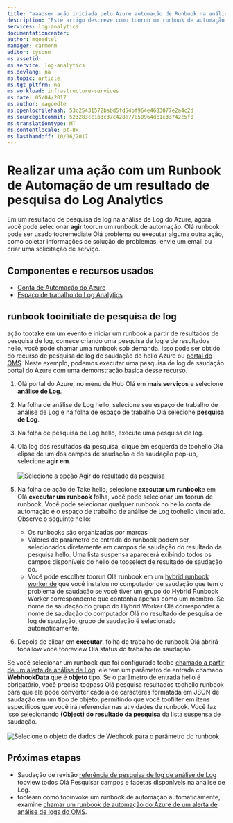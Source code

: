 ```yaml
---
title: "aaaUser ação iniciada pelo Azure automação de Runbook na análise de Log | Microsoft Docs"
description: "Este artigo descreve como toorun um runbook de automação de uma análise de Log Pesquisar resultados sob demanda."
services: log-analytics
documentationcenter: 
author: mgoedtel
manager: carmonm
editor: tysonn
ms.assetid: 
ms.service: log-analytics
ms.devlang: na
ms.topic: article
ms.tgt_pltfrm: na
ms.workload: infrastructure-services
ms.date: 05/04/2017
ms.author: magoedte
ms.openlocfilehash: 53c25431572babd5fd54bf964e4683077e2a4c2d
ms.sourcegitcommit: 523283cc1b3c37c428e77850964dc1c33742c5f0
ms.translationtype: MT
ms.contentlocale: pt-BR
ms.lasthandoff: 10/06/2017
---
```

# <a name="take-action-with-an-automation-runbook-from-a-log-analytics-log-search-result"></a>Realizar uma ação com um Runbook de Automação de um resultado de pesquisa do Log Analytics

Em um resultado de pesquisa de log na análise de Log do Azure, agora você pode selecionar **agir** toorun um runbook de automação.  Olá runbook pode ser usado tooremediate Olá problema ou executar alguma outra ação, como coletar informações de solução de problemas, envie um email ou criar uma solicitação de serviço. 

## <a name="components-and-features-used"></a>Componentes e recursos usados
* [Conta de Automação do Azure](../automation/automation-offering-get-started.md)
* [Espaço de trabalho do Log Analytics](../log-analytics/log-analytics-overview.md)

## <a name="tooinitiate-runbook-from-log-search"></a>runbook tooinitiate de pesquisa de log

ação tootake em um evento e iniciar um runbook a partir de resultados de pesquisa de log, comece criando uma pesquisa de log e de resultados hello, você pode chamar uma runbook sob demanda.  Isso pode ser obtido do recurso de pesquisa de log de saudação do hello Azure ou [portal do OMS](../log-analytics/log-analytics-log-searches.md).  Neste exemplo, podemos executar uma pesquisa de log de saudação portal do Azure com uma demonstração básica desse recurso.

1. Olá portal do Azure, no menu de Hub Olá em **mais serviços** e selecione **análise de Log**.  
2. Na folha de análise de Log hello, selecione seu espaço de trabalho de análise de Log e na folha de espaço de trabalho Olá selecione **pesquisa de Log**.  
3. Na folha de pesquisa de Log hello, execute uma pesquisa de log.  
4. Olá log dos resultados da pesquisa, clique em esquerda de toohello Olá elipse de um dos campos de saudação e de saudação pop-up, selecione **agir em**.<br><br> ![Selecione a opção Agir do resultado da pesquisa](./media/log-analytics-log-search-takeaction/log-search-takeaction-menuoption.png) 
5. Na folha de ação de Take hello, selecione **executar um runbook**e em Olá **executar um runbook** folha, você pode selecionar um toorun de runbook.  Você pode selecionar qualquer runbook no hello conta de automação é o espaço de trabalho de análise de Log toohello vinculado.  Observe o seguinte hello:

    * Os runbooks são organizados por marcas
    * Valores de parâmetro de entrada do runbook podem ser selecionados diretamente em campos de saudação do resultado da pesquisa hello.  Uma lista suspensa aparecerá exibindo todos os campos disponíveis do hello de tooselect de resultado de saudação do.  
    * Você pode escolher toorun Olá runbook em um [hybrid runbook worker de](../automation/automation-hybrid-runbook-worker.md) que você instalou no computador de saudação que tem o problema de saudação se você tiver um grupo do Hybrid Runbook Worker correspondente que contenha apenas como um membro.  Se nome de saudação do grupo do Hybrid Worker Olá corresponder a nome de saudação do computador Olá no resultado de pesquisa de log de saudação, grupo de saudação é selecionado automaticamente.    

6. Depois de clicar em **executar**, folha de trabalho de runbook Olá abrirá tooallow você tooreview Olá status do trabalho de saudação.   

Se você selecionar um runbook que foi configurado toobe [chamado a partir de um alerta de análise de Log](../automation/automation-invoke-runbook-from-omsla-alert.md), ele tem um parâmetro de entrada chamado **WebhookData** que é **objeto** tipo.  Se o parâmetro de entrada hello é obrigatório, você precisa toopass Olá pesquisa resultados toohello runbook para que ele pode converter cadeia de caracteres formatada em JSON de saudação em um tipo de objeto, permitindo que você toofilter em itens específicos que você irá referenciar nas atividades de runbook.  Você faz isso selecionando **(Object) do resultado da pesquisa** da lista suspensa de saudação.<br><br> ![Selecione o objeto de dados de Webhook para o parâmetro do runbook](media/log-analytics-log-search-takeaction/select-runbook-and-properties.png)   
    
## <a name="next-steps"></a>Próximas etapas

* Saudação de revisão [referência de pesquisa de log de análise de Log](log-analytics-search-reference.md) tooview todos Olá Pesquisar campos e facetas disponíveis na análise de Log.
* toolearn como tooinvoke um runbook de automação automaticamente, examine [chamar um runbook de automação do Azure de um alerta de análise de logs do OMS](../automation/automation-invoke-runbook-from-omsla-alert.md).  
